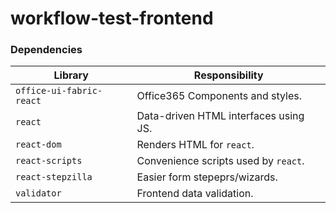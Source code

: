 # workflow-test-frontend

### Dependencies

| Library | Responsibility |
|---|---|
| `office-ui-fabric-react` | Office365 Components and styles. |
| `react` | Data-driven HTML interfaces using JS. |
| `react-dom` | Renders HTML for `react`. |
| `react-scripts` | Convenience scripts used by `react`. |
| `react-stepzilla` | Easier form stepeprs/wizards. |
| `validator` | Frontend data validation. |